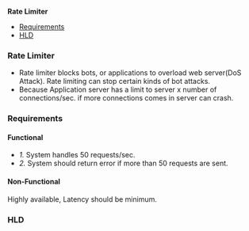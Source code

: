 **Rate Limiter**
- [Requirements](#r)
- [HLD](#h)

### Rate Limiter
- Rate limiter blocks bots, or applications to overload web server(DoS Attack). Rate limiting can stop certain kinds of bot attacks.
- Because Application server has a limit to server x number of connections/sec. if more connections comes in server can crash.

<a name=r></a>
### Requirements
#### Functional
- _1._ System handles 50 requests/sec.
- _2._ System should return error if more than 50 requests are sent.
#### Non-Functional
Highly available, Latency should be minimum.

<a name=h></a>
### HLD
